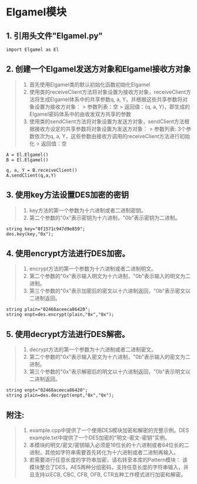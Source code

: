 # Elgamel模块

   ## 1. 引用头文件"Elgamel.py"
    import Elgamel as El

   ## 2. 创建一个Elgamel发送方对象和Elgamel接收方对象
   > 1. 首先使用Elgamel类的默认初始化函数初始化Elgamel
   > 2. 使用类的receiveClient方法将对象设置为接收方对象，receiveClient方法将生成Elgamel体系中的共享参数q, a, Y，并根据这些共享参数将对象设置为接收方对象：
        > 参数列表：空
        > 返回值：(q, a, Y)，即生成的Elgamel密码体系中的由收发双方共享的参数
   > 3. 使用类的sendClient方法将对象设置为发送方对象，sendClient方法根据接收方设定的共享参数将对象设置为发送方对象：
        > 参数列表: 3个参数依次为q, a, Y，这些参数由接收方调用的receiveClient方法进行初始化
        > 返回值：空
    
    A = El.Elgamel()
    B = El.Elgamel()
    
    q, a, Y = B.receiveClient()
    A.sendClient(q,a,Y)
    

   ## 3. 使用key方法设置DES加密的密钥
   > 1. key方法的第一个参数为十六进制或者二进制密钥。
   > 2. 第二个参数的"0x"表示密钥为十六进制，"0b"表示密钥为二进制。
   
    string key="0f1571c947d9e859";   
    des.key(key,"0x");


   ## 4. 使用encrypt方法进行DES加密。
   > 1. encrypt方法的第一个参数为十六进制或者二进制明文。
   > 2. 第二个参数的"0x"表示输入明文为十六进制，"0b"表示输入的明文为二进制。
   > 3. 第三个参数的"0x"表示加密后的密文以十六进制返回，"0b"表示密文以二进制返回。
   
    string plain="02468aceeca86420";
    string enpt=des.encrypt(plain,"0x","0x");


   ## 5. 使用decrypt方法进行DES解密。
   > 1. decrypt方法的第一个参数为十六进制或者二进制密文。
   > 2. 第二个参数的"0x"表示输入密文为十六进制，"0b"表示输入的密文为二进制。
   > 3. 第三个参数的"0x"表示解密后的明文以十六进制返回，"0b"表示明文以二进制返回。
   
    string enpt="02468aceeca86420";
    string plain=des.decrypt(enpt,"0x","0x");


   ## 附注: 
   > 1. example.cpp中提供了一个使用DES模块加密和解密的完整示例。DES example.txt中提供了一个DES加密的"明文-密文-密钥"实例。
   > 2. 本模块的明文/密文/密钥输入必须是16位长的十六进制或者64位长的二进制，其他如字符串需要首先转化为十六进制或者二进制再输入。
   > 3. 若需要进行任意长度的字符串加密，请右转至本库的Pattern模块：
       该模块整合了DES，AES两种分组密码，支持任意长度的字符串输入，并且支持以ECB, CBC, CFB, OFB, CTR五种工作模式进行加密和解密。

